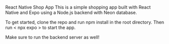 React Native Shop App
This is a simple shopping app built with React Native and Expo using a Node.js backend with Neon database.

To get started, clone the repo and run npm install in the root directory. Then run < npx expo > to start the app.

Make sure to run the backend server as well!
